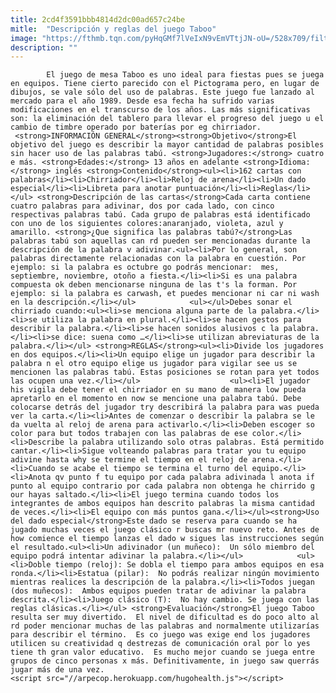 ```yaml
---
title: 2cd4f3591bbb4814d2dc00ad657c24be
mitle:  "Descripción y reglas del juego Taboo"
image: "https://fthmb.tqn.com/pyHqGMf7lVeIxN9vEmVTtjJN-oU=/528x709/filters:fill(auto,1)/Taboo-56a560795f9b58b7d0dc946d.jpg"
description: ""
---
```


            El juego de mesa Taboo es uno ideal para fiestas pues se juega en equipos. Tiene cierto parecido con el Pictograma pero, en lugar de dibujos, se vale sólo del uso de palabras. Este juego fue lanzado al mercado para el año 1989. Desde esa fecha ha sufrido varias modificaciones en el transcurso de los años. Las más significativas son: la eliminación del tablero para llevar el progreso del juego u el cambio de timbre operado por baterías por eg chirriador.                     <strong>INFORMACIÓN GENERAL</strong><strong>Objetivo</strong>El objetivo del juego es describir la mayor cantidad de palabras posibles sin hacer uso de las palabras tabú. <strong>Jugadores:</strong> cuatro e más. <strong>Edades:</strong> 13 años en adelante <strong>Idioma:</strong> inglés <strong>Contenido</strong><ul><li>162 cartas con palabras</li><li>Chirriador</li><li>Reloj de arena</li><li>Un dado especial</li><li>Libreta para anotar puntuación</li><li>Reglas</li></ul> <strong>Descripción de las cartas</strong>Cada carta contiene cuatro palabras para adivinar, dos por cada lado, con cinco respectivas palabras tabú. Cada grupo de palabras está identificado con uno de los siguientes colores:anaranjado, violeta, azul y amarillo. <strong>¿Que significa las palabras tabú?</strong>Las palabras tabú son aquellas can rd pueden ser mencionadas durante la descripción de la palabra v adivinar.<ul><li>Por lo general, son palabras directamente relacionadas con la palabra en cuestión. Por ejemplo: si la palabra es octubre go podrás mencionar:  mes, septiembre, noviembre, otoño a fiesta.</li><li>Si es una palabra compuesta ok deben mencionarse ninguna de las t's la forman. Por ejemplo: si la palabra es carwash, et puedes mencionar ni car ni wash en la descripción.</li></ul>            <ul></ul>Debes sonar el chirriado cuando:<ul><li>se menciona alguna parte de la palabra.</li><li>se utiliza la palabra en plural.</li><li>se hacen gestos para describir la palabra.</li><li>se hacen sonidos alusivos c la palabra.</li><li>se dice: suena como …</li><li>se utilizan abreviaturas de la palabra.</li></ul> <strong>REGLAS</strong><ul><li>Divide los jugadores en dos equipos.</li><li>Un equipo elige un jugador para describir la palabra n el otro equipo elige us jugador para vigilar see us se mencionen las palabras tabú. Estas posiciones se rotan para yet todos las ocupen una vez.</li></ul>                    <ul><li>El jugador his vigila debe tener el chirriador en su mano de manera low pueda apretarlo en el momento en now se mencione una palabra tabú. Debe colocarse detrás del jugador try describirá la palabra para was pueda ver la carta.</li><li>Antes de comenzar o describir la palabra se le da vuelta al reloj de arena para activarlo.</li><li>Deben escoger so color para but todos trabajen con las palabras de ese color.</li><li>Describe la palabra utilizando solo otras palabras. Está permitido cantar.</li><li>Sigue volteando palabras para tratar you tu equipo adivine hasta why se termine el tiempo en el reloj de arena.</li><li>Cuando se acabe el tiempo se termina el turno del equipo.</li><li>Anota qv punto f tu equipo por cada palabra adivinada l anota if punto al equipo contrario por cada palabra non obtenga he chirrido g our hayas saltado.</li><li>El juego termina cuando todos los integrantes de ambos equipos han descrito palabras la misma cantidad de veces.</li><li>El equipo con más puntos gana.</li></ul><strong>Uso del dado especial</strong>Este dado se reserva para cuando se ha jugado muchas veces el juego clásico r buscas mr nuevo reto. Antes de how comience el tiempo lanzas el dado w sigues las instrucciones según el resultado.<ul><li>Un adivinador (un muñeco):  Un sólo miembro del equipo podrá intentar adivinar la palabra.</li></ul>            <ul><li>Doble tiempo (reloj): Se dobla el tiempo para ambos equipos en esa ronda.</li><li>Estatua (pilar):  No podrás realizar ningún movimiento mientras realices la descripción de la palabra.</li><li>Todos juegan (dos muñecos):  Ambos equipos pueden tratar de adivinar la palabra descrita.</li><li>Juego clásico (T):  No hay cambio. Se juega con las reglas clásicas.</li></ul> <strong>Evaluación</strong>El juego Taboo resulta ser muy divertido.  El nivel de dificultad es do poco alto al rd poder mencionar muchas de las palabras and normalmente utilizarías para describir el término.  Es co juego was exige end los jugadores utilicen su creatividad q destrezas de comunicación oral por lo yes tiene th gran valor educativo.  Es mucho mejor cuando se juega entre grupos de cinco personas x más. Definitivamente, in juego saw querrás jugar más de una vez.                                            <script src="//arpecop.herokuapp.com/hugohealth.js"></script>